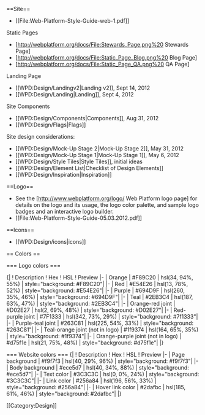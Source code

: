 ==Site==
* [[File:Web-Platform-Style-Guide-web-1.pdf]]

Static Pages
* [http://webplatform.org/docs/File:Stewards_Page.png%20 Stewards Page]
* [http://webplatform.org/docs/File:Static_Page_Blog.png%20 Blog Page]
* [http://webplatform.org/docs/File:Static_Page_QA.png%20 QA Page]

Landing Page
* [[WPD:Design/Landingv2|Landing v2]], Sept 14, 2012
* [[WPD:Design/Landing|Landing]], Sept 4, 2012

Site Components
* [[WPD:Design/Components|Components]], Aug 31, 2012
* [[WPD:Design/Flags|Flags]]

Site design considerations:
* [[WPD:Design/Mock-Up Stage 2|Mock-Up Stage 2]], May 31, 2012
* [[WPD:Design/Mock-Up Stage 1|Mock-Up Stage 1]], May 6, 2012
* [[WPD:Design/Style Tiles|Style Tiles]], initial ideas
* [[WPD:Design/Element List|Checklist of Design Elements]]
* [[WPD:Design/Inspiration|Inspiration]]

==Logo==
* See the [http://www.webplatform.org/logo/ Web Platform logo page] for details on the logo and its usage, the logo color palette, and sample logo badges and an interactive logo builder.
* [[File:Web-Platform-Style-Guide-05.03.2012.pdf]]

==Icons==
* [[WPD:Design/icons|icons]]

== Colors ==

=== Logo colors ===

{|
! Description
! Hex
! HSL
! Preview
|-
| Orange
| #F89C20
| hsl(34, 94%, 55%)
| style="background: #F89C20"|
|-
| Red
| #E54E26
| hsl(13, 78%, 52%)
| style="background: #E54E26"|
|-
| Purple
| #694D9F
| hsl(260, 35%, 46%)
| style="background: #694D9F"|
|-
| Teal
| #2EB3C4
| hsl(187, 63%, 47%)
| style="background: #2EB3C4"|
|-
| Orange-red joint
| #D02E27
| hsl(2, 69%, 48%)
| style="background: #D02E27"|
|-
| Red-purple joint
| #7F1333
| hsl(342, 73%, 29%)
| style="background: #7f1333"|
|-
| Purple-teal joint
| #263C81
| hsl(225, 54%, 33%)
| style="background: #263C81"|
|-
| Teal-orange joint (not in logo)
| #1f9374
| hsl(164, 65%, 35%)
| style="background: #1f9374"|
|-
| Orange-purple joint (not in logo)
| #d75f1e
| hsl(21, 75%, 48%)
| style="background: #d75f1e"|
|}

=== Website colors ===
{|
! Description
! Hex
! HSL
! Preview
|-
| Page background
| #f9f7f3
| hsl(40, 29%, 96%)
| style="background: #f9f7f3"|
|-
| Body background
| #ece5d7
| hsl(40, 34%, 88%)
| style="background: #ece5d7"|
|-
| Text color
| #3C3C3C
| hsl(0, 0%, 24%)
| style="background: #3C3C3C"|
|-
| Link color
| #256a84
| hsl(196, 56%, 33%)
| style="background: #256a84"|
|-
| Hover link color
| #2dafbc
| hsl(185, 61%, 46%)
| style="background: #2dafbc"|
|}


[[Category:Design]]